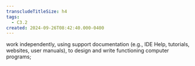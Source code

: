 ```yaml
---
transcludeTitleSize: h4
tags:
  - C3.2
created: 2024-09-26T08:42:40.000-0400
---
```

work independently, using support documentation (e.g., IDE Help, tutorials, websites, user manuals), to design and write functioning computer programs;